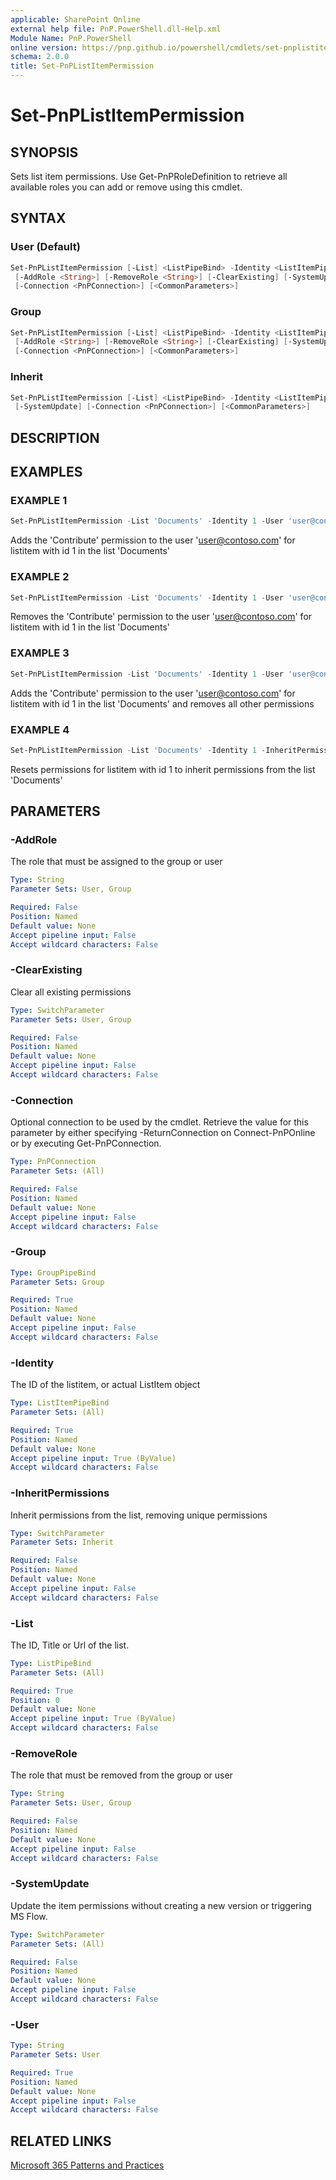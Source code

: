 ```yaml
---
applicable: SharePoint Online
external help file: PnP.PowerShell.dll-Help.xml
Module Name: PnP.PowerShell
online version: https://pnp.github.io/powershell/cmdlets/set-pnplistitempermission
schema: 2.0.0
title: Set-PnPListItemPermission
---
```


# Set-PnPListItemPermission

## SYNOPSIS
Sets list item permissions. Use Get-PnPRoleDefinition to retrieve all available roles you can add or remove using this cmdlet.

## SYNTAX

### User (Default)
```powershell
Set-PnPListItemPermission [-List] <ListPipeBind> -Identity <ListItemPipeBind> -User <String>
 [-AddRole <String>] [-RemoveRole <String>] [-ClearExisting] [-SystemUpdate] 
 [-Connection <PnPConnection>] [<CommonParameters>]
```

### Group
```powershell
Set-PnPListItemPermission [-List] <ListPipeBind> -Identity <ListItemPipeBind> -Group <GroupPipeBind>
 [-AddRole <String>] [-RemoveRole <String>] [-ClearExisting] [-SystemUpdate] 
 [-Connection <PnPConnection>] [<CommonParameters>]
```

### Inherit
```powershell
Set-PnPListItemPermission [-List] <ListPipeBind> -Identity <ListItemPipeBind> [-InheritPermissions]
 [-SystemUpdate] [-Connection <PnPConnection>] [<CommonParameters>]
```

## DESCRIPTION

## EXAMPLES

### EXAMPLE 1
```powershell
Set-PnPListItemPermission -List 'Documents' -Identity 1 -User 'user@contoso.com' -AddRole 'Contribute'
```

Adds the 'Contribute' permission to the user 'user@contoso.com' for listitem with id 1 in the list 'Documents'

### EXAMPLE 2
```powershell
Set-PnPListItemPermission -List 'Documents' -Identity 1 -User 'user@contoso.com' -RemoveRole 'Contribute'
```

Removes the 'Contribute' permission to the user 'user@contoso.com' for listitem with id 1 in the list 'Documents'

### EXAMPLE 3
```powershell
Set-PnPListItemPermission -List 'Documents' -Identity 1 -User 'user@contoso.com' -AddRole 'Contribute' -ClearExisting
```

Adds the 'Contribute' permission to the user 'user@contoso.com' for listitem with id 1 in the list 'Documents' and removes all other permissions

### EXAMPLE 4
```powershell
Set-PnPListItemPermission -List 'Documents' -Identity 1 -InheritPermissions
```

Resets permissions for listitem with id 1 to inherit permissions from the list 'Documents'

## PARAMETERS

### -AddRole
The role that must be assigned to the group or user

```yaml
Type: String
Parameter Sets: User, Group

Required: False
Position: Named
Default value: None
Accept pipeline input: False
Accept wildcard characters: False
```

### -ClearExisting
Clear all existing permissions

```yaml
Type: SwitchParameter
Parameter Sets: User, Group

Required: False
Position: Named
Default value: None
Accept pipeline input: False
Accept wildcard characters: False
```

### -Connection
Optional connection to be used by the cmdlet. Retrieve the value for this parameter by either specifying -ReturnConnection on Connect-PnPOnline or by executing Get-PnPConnection.

```yaml
Type: PnPConnection
Parameter Sets: (All)

Required: False
Position: Named
Default value: None
Accept pipeline input: False
Accept wildcard characters: False
```

### -Group

```yaml
Type: GroupPipeBind
Parameter Sets: Group

Required: True
Position: Named
Default value: None
Accept pipeline input: False
Accept wildcard characters: False
```

### -Identity
The ID of the listitem, or actual ListItem object

```yaml
Type: ListItemPipeBind
Parameter Sets: (All)

Required: True
Position: Named
Default value: None
Accept pipeline input: True (ByValue)
Accept wildcard characters: False
```

### -InheritPermissions
Inherit permissions from the list, removing unique permissions

```yaml
Type: SwitchParameter
Parameter Sets: Inherit

Required: False
Position: Named
Default value: None
Accept pipeline input: False
Accept wildcard characters: False
```

### -List
The ID, Title or Url of the list.

```yaml
Type: ListPipeBind
Parameter Sets: (All)

Required: True
Position: 0
Default value: None
Accept pipeline input: True (ByValue)
Accept wildcard characters: False
```

### -RemoveRole
The role that must be removed from the group or user

```yaml
Type: String
Parameter Sets: User, Group

Required: False
Position: Named
Default value: None
Accept pipeline input: False
Accept wildcard characters: False
```

### -SystemUpdate
Update the item permissions without creating a new version or triggering MS Flow.

```yaml
Type: SwitchParameter
Parameter Sets: (All)

Required: False
Position: Named
Default value: None
Accept pipeline input: False
Accept wildcard characters: False
```

### -User

```yaml
Type: String
Parameter Sets: User

Required: True
Position: Named
Default value: None
Accept pipeline input: False
Accept wildcard characters: False
```



## RELATED LINKS

[Microsoft 365 Patterns and Practices](https://aka.ms/m365pnp)